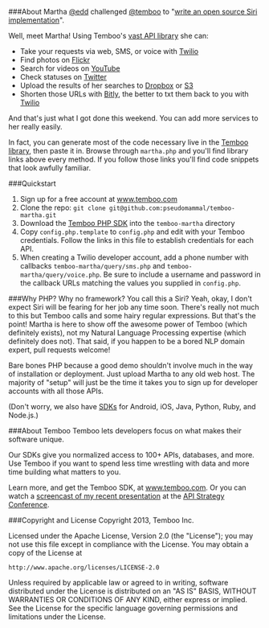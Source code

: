 ###About Martha
[@edd](https://twitter.com/edd) challenged [@temboo](https://github.com/temboo) to "[write an open source Siri implementation](https://twitter.com/edd/status/297183175472476160)".

Well, meet Martha! Using Temboo's [vast API library](https://live.temboo.com/library/) she can:

 * Take your requests via web, SMS, or voice with [Twilio](https://live.temboo.com/library/Library/Twilio/)
 * Find photos on [Flickr](https://live.temboo.com/library/Library/Flickr/)
 * Search for videos on [YouTube](https://live.temboo.com/library/Library/YouTube/)
 * Check statuses on [Twitter](https://live.temboo.com/library/Library/Twitter/)
 * Upload the results of her searches to [Dropbox](https://live.temboo.com/library/Library/Dropbox/) or [S3](https://live.temboo.com/library/Library/Amazon/S3/)
 * Shorten those URLs with [Bitly](https://live.temboo.com/library/Library/Bitly/), the better to txt them back to you with [Twilio](https://live.temboo.com/library/Library/Twilio/)

And that's just what I got done this weekend. You can add more services to her really easily.

In fact, you can generate most of the code necessary live in the [Temboo library](https://live.temboo.com/library/), then paste it in. Browse through `martha.php` and you'll find library links above every method. If you follow those links you'll find code snippets that look awfully familiar.

###Quickstart
 1. Sign up for a free account at www.temboo.com
 2. Clone the repo: `git clone git@github.com:pseudomammal/temboo-martha.git`
 3. Download the [Temboo PHP SDK](https://temboo.com/download) into the `temboo-martha` directory
 4. Copy `config.php.template` to `config.php` and edit with your Temboo credentials. Follow the links in this file to establish credentials for each API.
 5. When creating a Twilio developer account, add a phone number with callbacks `temboo-martha/query/sms.php` and `temboo-martha/query/voice.php`. Be sure to include a username and password in the callback URLs matching the values you supplied in `config.php`.

###Why PHP? Why no framework? You call this a Siri?
Yeah, okay, I don't expect Siri will be fearing for her job any time soon. There's really not much to this but Temboo calls and some hairy regular expressions. But that's the point! Martha is here to show off the awesome power of Temboo (which definitely exists), not my Natural Language Processing expertise (which definitely does not). That said, if you happen to be a bored NLP domain expert, pull requests welcome!

Bare bones PHP because a good demo shouldn't involve much in the way of installation or deployment. Just upload Martha to any old web host. The majority of "setup" will just be the time it takes you to sign up for developer accounts with all those APIs.

(Don't worry, we also have [SDKs](https://www.temboo.com/download) for Android, iOS, Java, Python, Ruby, and Node.js.)

###About Temboo
Temboo lets developers focus on what makes their software unique.

Our SDKs give you normalized access to 100+ APIs, databases, and more. Use Temboo if you want to spend less time wrestling with data and more time building what matters to you.

Learn more, and get the Temboo SDK, at www.temboo.com. Or you can watch a [screencast of my recent presentation](http://temboo.tumblr.com/post/44816556635/scaling-api-access-why-automation-will-make) at the [API Strategy Conference](http://www.apistrategyconference.com).

###Copyright and License
Copyright 2013, Temboo Inc.

Licensed under the Apache License, Version 2.0 (the "License"); you may not use this file except in compliance with the License. You may obtain a copy of the License at

    http://www.apache.org/licenses/LICENSE-2.0

Unless required by applicable law or agreed to in writing, software distributed under the License is distributed on an "AS IS" BASIS, WITHOUT WARRANTIES OR CONDITIONS OF ANY KIND, either express or implied. See the License for the specific language governing permissions and limitations under the License.
